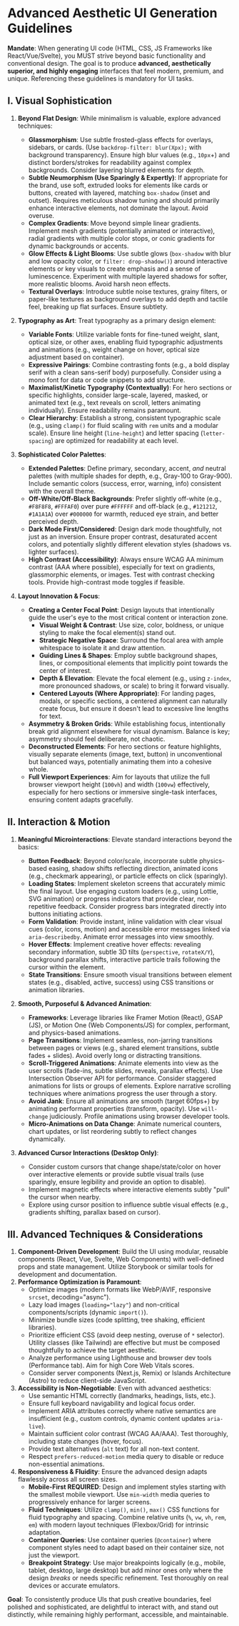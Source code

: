 # Advanced Aesthetic UI Generation Guidelines

**Mandate**: When generating UI code (HTML, CSS, JS Frameworks like React/Vue/Svelte), you MUST strive beyond basic functionality and conventional design. The goal is to produce **advanced, aesthetically superior, and highly engaging** interfaces that feel modern, premium, and unique. Referencing these guidelines is mandatory for UI tasks.

## I. Visual Sophistication

1.  **Beyond Flat Design**: While minimalism is valuable, explore advanced techniques:
    *   **Glassmorphism**: Use subtle frosted-glass effects for overlays, sidebars, or cards. (Use `backdrop-filter: blur(Xpx);` with background transparency). Ensure high blur values (e.g., `10px`+) and distinct borders/strokes for readability against complex backgrounds. Consider layering blurred elements for depth.
    *   **Subtle Neumorphism (Use Sparingly & Expertly)**: If appropriate for the brand, use soft, extruded looks for elements like cards or buttons, created with layered, matching `box-shadow` (inset and outset). Requires meticulous shadow tuning and should primarily enhance interactive elements, not dominate the layout. Avoid overuse.
    *   **Complex Gradients**: Move beyond simple linear gradients. Implement mesh gradients (potentially animated or interactive), radial gradients with multiple color stops, or conic gradients for dynamic backgrounds or accents.
    *   **Glow Effects & Light Blooms**: Use subtle glows (`box-shadow` with blur and low opacity color, or `filter: drop-shadow()`) around interactive elements or key visuals to create emphasis and a sense of luminescence. Experiment with multiple layered shadows for softer, more realistic blooms. Avoid harsh neon effects.
    *   **Textural Overlays**: Introduce subtle noise textures, grainy filters, or paper-like textures as background overlays to add depth and tactile feel, breaking up flat surfaces. Ensure subtlety.

2.  **Typography as Art**: Treat typography as a primary design element:
    *   **Variable Fonts**: Utilize variable fonts for fine-tuned weight, slant, optical size, or other axes, enabling fluid typographic adjustments and animations (e.g., weight change on hover, optical size adjustment based on container).
    *   **Expressive Pairings**: Combine contrasting fonts (e.g., a bold display serif with a clean sans-serif body) purposefully. Consider using a mono font for data or code snippets to add structure.
    *   **Maximalist/Kinetic Typography (Contextually)**: For hero sections or specific highlights, consider large-scale, layered, masked, or animated text (e.g., text reveals on scroll, letters animating individually). Ensure readability remains paramount.
    *   **Clear Hierarchy**: Establish a strong, consistent typographic scale (e.g., using `clamp()` for fluid scaling with `rem` units and a modular scale). Ensure line height (`line-height`) and letter spacing (`letter-spacing`) are optimized for readability at each level.

3.  **Sophisticated Color Palettes**:
    *   **Extended Palettes**: Define primary, secondary, accent, *and* neutral palettes (with multiple shades for depth, e.g., Gray-100 to Gray-900). Include semantic colors (success, error, warning, info) consistent with the overall theme.
    *   **Off-White/Off-Black Backgrounds**: Prefer slightly off-white (e.g., `#F8F8F8`, `#FFFAF0`) over pure `#FFFFFF` and off-black (e.g., `#121212`, `#1A1A1A`) over `#000000` for warmth, reduced eye strain, and better perceived depth.
    *   **Dark Mode First/Considered**: Design dark mode thoughtfully, not just as an inversion. Ensure proper contrast, desaturated accent colors, and potentially slightly different elevation styles (shadows vs. lighter surfaces).
    *   **High Contrast (Accessibility)**: Always ensure WCAG AA minimum contrast (AAA where possible), especially for text on gradients, glassmorphic elements, or images. Test with contrast checking tools. Provide high-contrast mode toggles if feasible.

4.  **Layout Innovation & Focus**:
    *   **Creating a Center Focal Point**: Design layouts that intentionally guide the user's eye to the most critical content or interaction zone.
        *   **Visual Weight & Contrast**: Use size, color, boldness, or unique styling to make the focal element(s) stand out.
        *   **Strategic Negative Space**: Surround the focal area with ample whitespace to isolate it and draw attention.
        *   **Guiding Lines & Shapes**: Employ subtle background shapes, lines, or compositional elements that implicitly point towards the center of interest.
        *   **Depth & Elevation**: Elevate the focal element (e.g., using `z-index`, more pronounced shadows, or scale) to bring it forward visually.
        *   **Centered Layouts (Where Appropriate)**: For landing pages, modals, or specific sections, a centered alignment can naturally create focus, but ensure it doesn't lead to excessive line lengths for text.
    *   **Asymmetry & Broken Grids**: While establishing focus, intentionally break grid alignment elsewhere for visual dynamism. Balance is key; asymmetry should feel deliberate, not chaotic.
    *   **Deconstructed Elements**: For hero sections or feature highlights, visually separate elements (image, text, button) in unconventional but balanced ways, potentially animating them into a cohesive whole.
    *   **Full Viewport Experiences**: Aim for layouts that utilize the full browser viewport height (`100vh`) and width (`100vw`) effectively, especially for hero sections or immersive single-task interfaces, ensuring content adapts gracefully.

## II. Interaction & Motion

1.  **Meaningful Microinteractions**: Elevate standard interactions beyond the basics:
    *   **Button Feedback**: Beyond color/scale, incorporate subtle physics-based easing, shadow shifts reflecting direction, animated icons (e.g., checkmark appearing), or particle effects on click (sparingly).
    *   **Loading States**: Implement skeleton screens that accurately mimic the final layout. Use engaging custom loaders (e.g., using Lottie, SVG animation) or progress indicators that provide clear, non-repetitive feedback. Consider progress bars integrated directly into buttons initiating actions.
    *   **Form Validation**: Provide instant, inline validation with clear visual cues (color, icons, motion) and accessible error messages linked via `aria-describedby`. Animate error messages into view smoothly.
    *   **Hover Effects**: Implement creative hover effects: revealing secondary information, subtle 3D tilts (`perspective`, `rotateX/Y`), background parallax shifts, interactive particle trails following the cursor within the element.
    *   **State Transitions**: Ensure smooth visual transitions between element states (e.g., disabled, active, success) using CSS transitions or animation libraries.

2.  **Smooth, Purposeful & Advanced Animation**:
    *   **Frameworks**: Leverage libraries like Framer Motion (React), GSAP (JS), or Motion One (Web Components/JS) for complex, performant, and physics-based animations.
    *   **Page Transitions**: Implement seamless, non-jarring transitions between pages or views (e.g., shared element transitions, subtle fades + slides). Avoid overly long or distracting transitions.
    *   **Scroll-Triggered Animations**: Animate elements into view as the user scrolls (fade-ins, subtle slides, reveals, parallax effects). Use Intersection Observer API for performance. Consider staggered animations for lists or groups of elements. Explore narrative scrolling techniques where animations progress the user through a story.
    *   **Avoid Jank**: Ensure all animations are smooth (target 60fps+) by animating performant properties (transform, opacity). Use `will-change` judiciously. Profile animations using browser developer tools.
    *   **Micro-Animations on Data Change**: Animate numerical counters, chart updates, or list reordering subtly to reflect changes dynamically.

3.  **Advanced Cursor Interactions (Desktop Only)**:
    *   Consider custom cursors that change shape/state/color on hover over interactive elements or provide subtle visual trails (use sparingly, ensure legibility and provide an option to disable).
    *   Implement magnetic effects where interactive elements subtly "pull" the cursor when nearby.
    *   Explore using cursor position to influence subtle visual effects (e.g., gradients shifting, parallax based on cursor).

## III. Advanced Techniques & Considerations

1.  **Component-Driven Development**: Build the UI using modular, reusable components (React, Vue, Svelte, Web Components) with well-defined props and state management. Utilize Storybook or similar tools for development and documentation.
2.  **Performance Optimization is Paramount**:
    *   Optimize images (modern formats like WebP/AVIF, responsive `srcset`, decoding="async").
    *   Lazy load images (`loading="lazy"`) and non-critical components/scripts (dynamic `import()`).
    *   Minimize bundle sizes (code splitting, tree shaking, efficient libraries).
    *   Prioritize efficient CSS (avoid deep nesting, overuse of `*` selector). Utility classes (like Tailwind) are effective but must be composed thoughtfully to achieve the target aesthetic.
    *   Analyze performance using Lighthouse and browser dev tools (Performance tab). Aim for high Core Web Vitals scores.
    *   Consider server components (Next.js, Remix) or Islands Architecture (Astro) to reduce client-side JavaScript.
3.  **Accessibility is Non-Negotiable**: Even with advanced aesthetics:
    *   Use semantic HTML correctly (landmarks, headings, lists, etc.).
    *   Ensure full keyboard navigability and logical focus order.
    *   Implement ARIA attributes correctly where native semantics are insufficient (e.g., custom controls, dynamic content updates `aria-live`).
    *   Maintain sufficient color contrast (WCAG AA/AAA). Test thoroughly, including state changes (hover, focus).
    *   Provide text alternatives (`alt` text) for all non-text content.
    *   Respect `prefers-reduced-motion` media query to disable or reduce non-essential animations.
4.  **Responsiveness & Fluidity**: Ensure the advanced design adapts flawlessly across all screen sizes.
    *   **Mobile-First REQUIRED**: Design and implement styles starting with the smallest mobile viewport. Use `min-width` media queries to progressively enhance for larger screens.
    *   **Fluid Techniques**: Utilize `clamp()`, `min()`, `max()` CSS functions for fluid typography and spacing. Combine relative units (`%`, `vw`, `vh`, `rem`, `em`) with modern layout techniques (Flexbox/Grid) for intrinsic adaptation.
    *   **Container Queries**: Use container queries (`@container`) where component styles need to adapt based on their container size, not just the viewport.
    *   **Breakpoint Strategy**: Use major breakpoints logically (e.g., mobile, tablet, desktop, large desktop) but add minor ones only where the design *breaks* or needs specific refinement. Test thoroughly on real devices or accurate emulators.

**Goal**: To consistently produce UIs that push creative boundaries, feel polished and sophisticated, are delightful to interact with, and stand out distinctly, while remaining highly performant, accessible, and maintainable. 